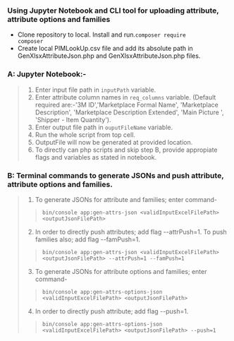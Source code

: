
### Using Jupyter Notebook and CLI tool for uploading attribute, attribute options and families

- Clone repository to local. Install and run.<code>composer require composer</code>
- Create local PIMLookUp.csv file and add its absolute path in GenXlsxAttributeJson.php and GenXlsxAttributeJson.php files.
  

### A: Jupyter Notebook:-

>  1. Enter input file path in ```inputPath``` variable.
>  2. Enter attribute column names in ```req_columns``` variable. (Default required are:-'3M ID','Marketplace Formal Name', 'Marketplace Description', 'Marketplace Description Extended', 'Main Picture ', 'Shipper - Item Quantity').
>  3. Enter output file path in ```ouputFileName``` variable.
>  4. Run the whole script from top cell.
>  5. OutputFile will now be generated at provided location.
>  6. To directly can php scripts and skip step B, provide appropiate flags and variables as stated in notebook.
  

### B: Terminal commands to generate JSONs and push attribute, attribute options and families.

>  1. To generate JSONs for attribute and families; enter command-
>
>>  ```bin/console app:gen-attrs-json <validInputExcelFilePath> <outputJsonFilePath>```
>
>  2. In order to directly push attributes; add flag --attrPush=1. To push families also; add flag --famPush=1.
>
>>  ```bin/console app:gen-attrs-json <validInputExcelFilePath> <outputJsonFilePath> --attrPush=1 --famPush=1```
>
>  3. To generate JSONs for attribute options and families; enter command-
>
>>  ```bin/console app:gen-attrs-options-json <validInputExcelFilePath> <outputJsonFilePath>```
>
>  4. In order to directly push attribute; add flag --push=1.
>
>>  ```bin/console app:gen-attrs-options-json <validInputExcelFilePath> <outputJsonFilePath> --push=1```
